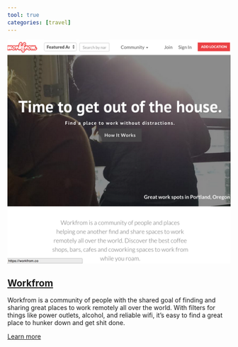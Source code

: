```yaml
---
tool: true
categories: [travel]
---
```


<div><img src="/images/workfrom.png" /></div>
<h2><a href="http://workfrom.co">Workfrom</a></h2>
<p>
  Workfrom is a community of people with the shared goal of finding and sharing great places to work remotely all over the world. With filters for things like power outlets, alcohol, and reliable wifi, it’s easy to find a great place to hunker down and get shit done.
</p>
<a href="http://workfrom.co">Learn more</a>